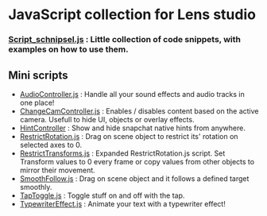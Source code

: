 # JavaScript collection for Lens studio

### [Script_schnipsel.js](https://github.com/Inesseni/LensStudioSnippets/blob/main/Script_schnipsel.js) : Little collection of code snippets, with examples on how to use them.


## Mini scripts
- [AudioController.js](https://github.com/Inesseni/LensStudioSnippets/blob/main/AudioController.js) : Handle all your sound effects and audio tracks in one place!
- [ChangeCamController.js](https://github.com/Inesseni/LensStudioSnippets/blob/main/ChangeCamController.js) : Enables / disables content based on the active camera. Usefull to hide UI, objects or overlay effects.
- [HintController](https://github.com/Inesseni/LensStudioSnippets/blob/main/HintController.js) : Show and hide snapchat native hints from anywhere.
- [RestrictRotation.js](https://github.com/Inesseni/LensStudioSnippets/blob/main/RestrictRotation.js) : Drag on scene object to restrict its' rotation on selected axes to 0.
- [RestrictTransforms.js](https://github.com/Inesseni/LensStudioSnippets/blob/main/RestrictTransforms.js) : Expanded RestrictRotation.js script. Set Transform values to 0 every frame or copy values from other objects to mirror their movement.
- [SmoothFollow.js](https://github.com/Inesseni/LensStudioSnippets/blob/main/SmoothFollow.js) : Drag on scene object and it follows a defined target smoothly.
- [TapToggle.js](https://github.com/Inesseni/LensStudioSnippets/blob/main/TapToggle.js) : Toggle stuff on and off with the tap.
- [TypewriterEffect.js](https://github.com/Inesseni/LensStudioSnippets/blob/main/TypewriterEffect.js) : Animate your text with a typewriter effect!



